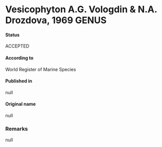 # Vesicophyton A.G. Vologdin & N.A. Drozdova, 1969 GENUS

#### Status
ACCEPTED

#### According to
World Register of Marine Species

#### Published in
null

#### Original name
null

### Remarks
null